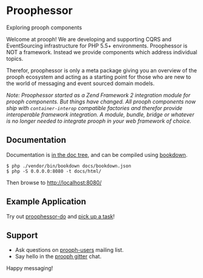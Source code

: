 # Proophessor 
Exploring prooph components

Welcome at prooph! We are developing and supporting CQRS and EventSourcing infrastructure for PHP 5.5+ environments.
Proophessor is NOT a framework. Instead we provide components which address individual topics.

Therefor, proophessor is only a meta package giving you an overview of the prooph ecosystem and acting as a starting point
for those who are new to the world of messaging and event sourced domain models.

*Note: Proophessor started as a Zend Framework 2 integration module for prooph components. But things have changed.
All prooph components now ship with `container-interop` compatible factories and therefor provide interoperable framework integration.
A module, bundle, bridge or whatever is no longer needed to integrate prooph in your web framework of choice.*

## Documentation

Documentation is [in the doc tree](docs/), and can be compiled using [bookdown](http://bookdown.io).

```console
$ php ./vendor/bin/bookdown docs/bookdown.json
$ php -S 0.0.0.0:8080 -t docs/html/
```

Then browse to [http://localhost:8080/](http://localhost:8080/)

## Example Application

Try out [proophessor-do](https://github.com/prooph/proophessor-do) and [pick up a task](https://github.com/prooph/proophessor-do#learning-by-doing)!

## Support

- Ask questions on [prooph-users](https://groups.google.com/forum/?hl=de#!forum/prooph) mailing list.
- Say hello in the [prooph gitter](https://gitter.im/prooph/improoph) chat.

Happy messaging!

